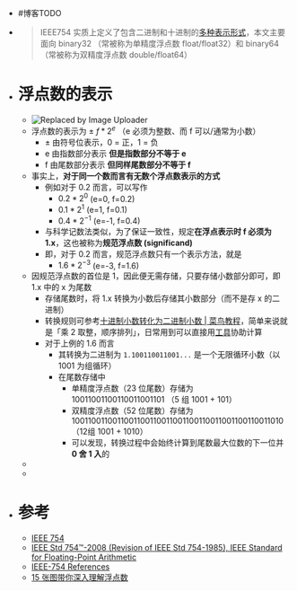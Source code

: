 - #博客TODO
- > IEEE754 实质上定义了包含二进制和十进制的[多种表示形式](https://en.wikipedia.org/wiki/IEEE_754#Interchange_formats)，本文主要面向 binary32 （常被称为单精度浮点数 float/float32）和 binary64（常被称为双精度浮点数 double/float64）
- # 浮点数的表示
	- ![Replaced by Image Uploader](https://vip2.loli.io/2022/08/09/sTzDwKVr4aOBXRJ.png)
	- 浮点数的表示为 $\pm \  f * 2 ^e$ （e 必须为整数、而 f 可以/通常为小数）
		- $\pm$ 由符号位表示，0 = 正，1 = 负
		- e 由指数部分表示 **但是指数部分不等于 e**
		- f 由尾数部分表示 **但同样尾数部分不等于 f**
	- 事实上，**对于同一个数而言有无数个浮点数表示的方式**
		- 例如对于 0.2 而言，可以写作
			- $0.2 * 2^0$ (e=0, f=0.2)
			- $0.1 * 2^1$ (e=1, f=0.1)
			- $0.4 * 2^{-1}$ (e=-1, f=0.4)
		- 与科学记数法类似，为了保证一致性，规定**在浮点表示时 f 必须为 1.x**，这也被称为**规范浮点数 (significand)**
		- 即，对于 0.2 而言，规范浮点数只有一个表示方法，就是
			- $1.6 * 2^{-3}$ (e=-3, f=1.6)
	- 因规范浮点数的首位是 1，因此便无需存储，只要存储小数部分即可，即 1.x 中的 x 为尾数
		- 存储尾数时，将 1.x 转换为小数后存储其小数部分（而不是存 x 的二进制）
		- 转换规则可参考[十进制小数转化为二进制小数 | 菜鸟教程](https://www.runoob.com/w3cnote/decimal-decimals-are-converted-to-binary-fractions.html)，简单来说就是「乘 2 取整，顺序排列」，日常用到可以直接用[工具](https://baseconvert.com/)协助计算
		- 对于上例的 1.6 而言
			- 其转换为二进制为 `1.100110011001...` 是一个无限循环小数（以 1001 为组循环）
			- 在尾数存储中
				- 单精度浮点数（23 位尾数）存储为 10011001100110011001101 （5 组 1001 + 101）
				- 双精度浮点数（52 位尾数）存储为 1001100110011001100110011001100110011001100110011010 （12组 1001 + 1010）
				- 可以发现，转换过程中会始终计算到尾数最大位数的下一位并**0 舍 1 入**的
	-
	-
- # 参考
	- [IEEE 754](https://en.wikipedia.org/wiki/IEEE_754)
	- [IEEE Std 754™-2008 (Revision of IEEE Std 754-1985), IEEE Standard for Floating-Point Arithmetic](https://irem.univ-reunion.fr/IMG/pdf/ieee-754-2008.pdf)
	- [IEEE-754 References](https://web.archive.org/web/20070505021348/http://babbage.cs.qc.edu/courses/cs341/IEEE-754references.html)
	- [15 张图带你深入理解浮点数](https://polarisxu.studygolang.com/posts/basic/diagram-float-point/)